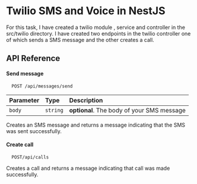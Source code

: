 
# Twilio SMS and Voice in NestJS

For this task, I have created a twilio module , service and controller in the src/twilio directory. I have created two endpoints in the twilio controller one of which sends a SMS message and the other creates a call.


## API Reference

#### Send message

```http
  POST /api/messages/send
```

| Parameter | Type     | Description                |
| :-------- | :------- | :------------------------- |
| `body` | `string` | **optional**. The body of your SMS message |

Creates an SMS message and returns a message indicating that the SMS was sent successfully.

#### Create call

```http
  POST/api/calls
```
Creates a call and returns a message indicating that call was made successfully.





